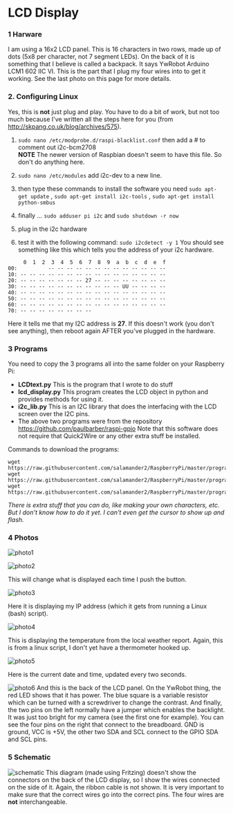 LCD Display
===============================
### 1 Harware
I am using a 16x2 LCD panel. This is 16 characters in two rows, made up of dots (5x8 per character, not 7 segment LEDs).
On the back of it is something that I believe is called a backpack. It says YwRobot Arduino LCM1 602 IIC VI.
This is the part that I plug my four wires into to get it working. See the last photo on this page for more details.

### 2. Configuring Linux
Yes, this is **not** just plug and play. You have to do a bit of work, but not too much because I've written all the steps here for you (from http://skpang.co.uk/blog/archives/575).

1. `sudo nano /etc/modprobe.d/raspi-blacklist.conf`
then add a # to comment out i2c-bcm2708     
**NOTE** The newer version of Raspbian doesn't seem to have this file. So don't do anything here.

2. `sudo nano /etc/modules`
add i2c-dev to a new line.

3. then type these commands to install the software you need
`sudo apt-get update` , `sudo apt-get install i2c-tools` , `sudo apt-get install python-smbus`

4. finally ...  `sudo adduser pi i2c`  and `sudo shutdown -r now`

5. plug in the i2c hardware

6. test it with the following command: `sudo i2cdetect -y 1` 
You should see something like this which tells you the address of your i2c hardware.

```
     0  1  2  3  4  5  6  7  8  9  a  b  c  d  e  f
00:          -- -- -- -- -- -- -- -- -- -- -- -- -- 
10: -- -- -- -- -- -- -- -- -- -- -- -- -- -- -- -- 
20: -- -- -- -- -- -- -- 27 -- -- -- -- -- -- -- -- 
30: -- -- -- -- -- -- -- -- -- -- -- UU -- -- -- -- 
40: -- -- -- -- -- -- -- -- -- -- -- -- -- -- -- -- 
50: -- -- -- -- -- -- -- -- -- -- -- -- -- -- -- -- 
60: -- -- -- -- -- -- -- -- -- -- -- -- -- -- -- -- 
70: -- -- -- -- -- -- -- --  
```

Here it tells me that my I2C address is **27**. If this doesn't work (you don't see anything), then reboot again AFTER you've plugged in the hardware.

### 3 Programs
You need to copy the 3 programs all into the same folder on your Raspberry Pi: 
* **LCDtext.py** This is the program that I wrote to do stuff
* **lcd_display.py** This program creates the LCD object in python and provides methods for using it.
* **i2c_lib.py** This is an I2C library that does the interfacing with the LCD screen over the I2C pins.
* The above two programs were from the repository https://github.com/paulbarber/raspi-gpio
Note that this software does not require that Quick2Wire or any other extra stuff be installed.

Commands to download the programs:

```
wget https://raw.githubusercontent.com/salamander2/RaspberryPi/master/programs/LCD/LCDtext.py
wget https://raw.githubusercontent.com/salamander2/RaspberryPi/master/programs/LCD/lcd_display.py
wget https://raw.githubusercontent.com/salamander2/RaspberryPi/master/programs/LCD/i2c_lib.py
```

*There is extra stuff that you can do, like making your own characters, etc. But I don't know how to do it yet.  I can't even get the cursor to show up and flash.*

### 4 Photos
![photo1](https://raw.githubusercontent.com/salamander2/RaspberryPi/master/programs/LCD/LCD_1.jpg)

![photo2](https://raw.githubusercontent.com/salamander2/RaspberryPi/master/programs/LCD/LCD_2.jpg)

This will change what is displayed each time I push the button.

![photo3](https://raw.githubusercontent.com/salamander2/RaspberryPi/master/programs/LCD/LCD_3.jpg)

Here it is displaying my IP address (which it gets from running a Linux (bash) script).

![photo4](https://raw.githubusercontent.com/salamander2/RaspberryPi/master/programs/LCD/LCD_4.jpg)

This is displaying the temperature from the local weather report.  Again, this is from a linux script, I don't yet have a thermometer hooked up.

![photo5](https://raw.githubusercontent.com/salamander2/RaspberryPi/master/programs/LCD/LCD_5.jpg)

Here is the current date and time, updated every two seconds.

![photo6](https://raw.githubusercontent.com/salamander2/RaspberryPi/master/programs/LCD/LCD_6.jpg)
And this is the back of the LCD panel. On the YwRobot thing, the red LED shows that it has power. The blue square is a variable resistor which can be turned with a screwdriver to change the contrast. And finally, the two pins on the left normally have a jumper which enables the backlight. It was just too bright for my camera (see the first one for example). You can see the four pins on the right that connect to the breadboard. GND is ground, VCC is +5V, the other two SDA and SCL connect to the GPIO SDA and SCL pins.

### 5 Schematic
![schematic](https://raw.githubusercontent.com/salamander2/RaspberryPi/master/programs/LCD/LCD_bb.png) This diagram (made using Fritzing) doesn't show the connectors on the back of the LCD display, so I show the wires connected on the side of it.  Again, the ribbon cable is not shown.
It is very important to make sure that the correct wires go into the correct pins. The four wires are **not** interchangeable.

